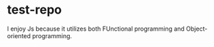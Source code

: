 # test-repo

I enjoy Js because it utilizes both FUnctional programming and Object-oriented programming.
